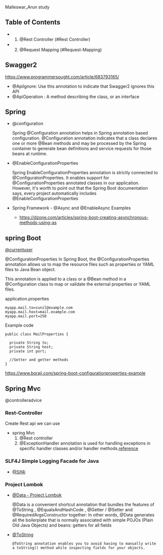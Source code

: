 Malleswar_Arun  study

## Table of Contents

- 1) @Rest Controller (#Rest Controller)
- 2) @Request Mapping (#Request-Mapping)

## Swagger2

https://www.programmersought.com/article/683793165/


* @Apilgnore: Use this annotation to indicate that Swagger2 ignores this API
* @ApiOperation : A method describing the class, or an interface

## Spring 
  * @configuration
    
      Spring @Configuration annotation helps in Spring annotation based configuration. @Configuration annotation indicates that a class declares one or more @Bean methods and may be processed by the Spring container to generate bean definitions and service requests for those beans at runtime.

* @EnableConfigurationProperties 
     
     Spring EnableConfigurationProperties annotation is strictly connected to @ConfiguratonProperties. It enables support for @ConfigurationProperties annotated classes in our application. However, it's worth to point out that the Spring Boot documentation says, every project automatically includes @EnableConfigurationProperties

* Spring Framework - @Async and @EnableAsync Examples
    
   + <https://dzone.com/articles/spring-boot-creating-asynchronous-methods-using-as>

##  spring Boot 

[@currentuser](https://stackoverflow.com/questions/31159075/how-to-find-out-the-currently-logged-in-user-in-spring-boot)

@ConfigurationProperties
  In Spring Boot, the @ConfigurationProperties annotation allows us to map the resource files such as properties or YAML files to Java Bean object.

This annotation is applied to a class or a @Bean method in a @Configuration class to map or validate the external properties or YAML files.

application.properties
```
myapp.mail.to=sunil@example.com
myapp.mail.host=mail.example.com
myapp.mail.port=250

```
Example code   

```@ConfigurationProperties(prefix="myapp.mail")
public class MailProperties {

  private String to;
  private String host;
  private int port;

  //Setter and getter methods
}
```
  <https://www.boraji.com/spring-boot-configurationproperties-example>

## Spring Mvc

@controlleradvice   

### Rest-Controller

  Create Rest api we can use 

  * spring Mvc
    1. @Rest controller
    2. @ExceptionHandler annotation is used for handling exceptions in specific handler classes and/or handler methods.[reference](https://spring.io/blog/2013/11/01/exception-handling-in-spring-mvc)


###   SLF4J  Simple Logging Facade for Java

 * [@Sif4j](http://www.slf4j.org/docs.html)


### Project Lombok

  * [@Data - Project Lombok](https://projectlombok.org/features/Data)

    @Data is a convenient shortcut annotation that bundles the features of @ToString , @EqualsAndHashCode , @Getter / @Setter and @RequiredArgsConstructor together: In other words, @Data generates all the boilerplate that is normally associated with simple POJOs (Plain Old Java Objects) and beans: getters for all fields

  * [@ToString](https://projectlombok.org/features/ToString)

        @ToString annotation enables you to avoid having to manually write a toString() method while inspecting fields for your objects.

    
  
